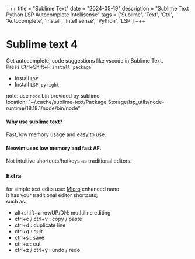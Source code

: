 +++
title = "Sublime Text"
date = "2024-05-19"
description = "Sublime Text Python LSP Autocomplete Intellisense"
tags = ['Sublime', 'Text', 'Ctrl', 'Autocomplete', 'install', 'Intellisense', 'Python', 'LSP']
+++

# Sublime text 4  
Get autocomplete, code suggestions like vscode in Sublime Text.  
Press Ctrl+Shift+P `install package`  

- Install `LSP`  
- Install `LSP-pyright`  

note: use `node` bin provided by sublime.  
location: "~/.cache/sublime-text/Package Storage/lsp_utils/node-runtime/18.18.1/node/bin/node"  

####  Why use sublime text?  
Fast, low memory usage and easy to use.  

#### Neovim uses low memory and fast AF.  
Not intuitive shortcuts/hotkeys as traditional editors.  

### Extra  
for simple text edits use: [Micro](https://micro-editor.github.io/) enhanced nano.  
it has your traditional editor shortcuts;  
such as..  
- alt+shift+arrowUP/DN: mutltiline editing  
- ctrl+c / ctrl+v : copy / paste  
- ctrl+d : duplicate line  
- ctrl+q : quit  
- ctrl+s : save  
- ctrl+x : cut  
- ctrl+z  / ctrl+y : undo / redo  
